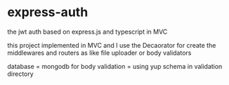 # express-auth
the jwt auth based on express.js and typescript in MVC 

this project implemented in MVC and I use the Decaorator for create the middlewares and routers as like file uploader or body validators 

database = mongodb
for body validation = using yup schema in validation directory
